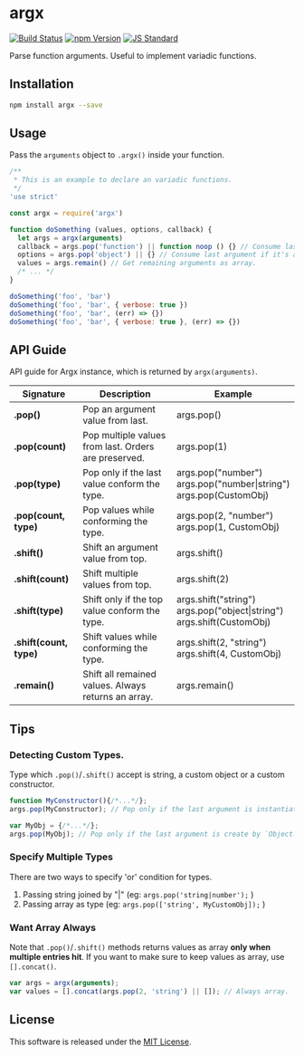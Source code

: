 argx
==========

<!---
This file is generated by ape-tmpl. Do not update manually.
--->

<!-- Badge Start -->
<a name="badges"></a>

[![Build Status][bd_travis_shield_url]][bd_travis_url]
[![npm Version][bd_npm_shield_url]][bd_npm_url]
[![JS Standard][bd_standard_shield_url]][bd_standard_url]

[bd_repo_url]: https://github.com/okunishinishi/node-argx
[bd_travis_url]: http://travis-ci.org/okunishinishi/node-argx
[bd_travis_shield_url]: http://img.shields.io/travis/okunishinishi/node-argx.svg?style=flat
[bd_travis_com_url]: http://travis-ci.com/okunishinishi/node-argx
[bd_travis_com_shield_url]: https://api.travis-ci.com/okunishinishi/node-argx.svg?token=
[bd_license_url]: https://github.com/okunishinishi/node-argx/blob/master/LICENSE
[bd_codeclimate_url]: http://codeclimate.com/github/okunishinishi/node-argx
[bd_codeclimate_shield_url]: http://img.shields.io/codeclimate/github/okunishinishi/node-argx.svg?style=flat
[bd_codeclimate_coverage_shield_url]: http://img.shields.io/codeclimate/coverage/github/okunishinishi/node-argx.svg?style=flat
[bd_gemnasium_url]: https://gemnasium.com/okunishinishi/node-argx
[bd_gemnasium_shield_url]: https://gemnasium.com/okunishinishi/node-argx.svg
[bd_npm_url]: http://www.npmjs.org/package/argx
[bd_npm_shield_url]: http://img.shields.io/npm/v/argx.svg?style=flat
[bd_standard_url]: http://standardjs.com/
[bd_standard_shield_url]: https://img.shields.io/badge/code%20style-standard-brightgreen.svg

<!-- Badge End -->


<!-- Description Start -->
<a name="description"></a>

Parse function arguments. Useful to implement variadic functions.

<!-- Description End -->




<!-- Sections Start -->
<a name="sections"></a>

<!-- Section from "doc/guides/01.Installation.md.hbs" Start -->

<a name="section-doc-guides-01-installation-md"></a>

Installation
-----

```bash
npm install argx --save
```

<!-- Section from "doc/guides/01.Installation.md.hbs" End -->

<!-- Section from "doc/guides/02.Usage.md.hbs" Start -->

<a name="section-doc-guides-02-usage-md"></a>

Usage
-----

Pass the `arguments` object to `.argx()` inside your function.

```javascript
/**
 * This is an example to declare an variadic functions.
 */
'use strict'

const argx = require('argx')

function doSomething (values, options, callback) {
  let args = argx(arguments)
  callback = args.pop('function') || function noop () {} // Consume last argument if it's a function.
  options = args.pop('object') || {} // Consume last argument if it's an object.
  values = args.remain() // Get remaining arguments as array.
  /* ... */
}

doSomething('foo', 'bar')
doSomething('foo', 'bar', { verbose: true })
doSomething('foo', 'bar', (err) => {})
doSomething('foo', 'bar', { verbose: true }, (err) => {})

````


<!-- Section from "doc/guides/02.Usage.md.hbs" End -->

<!-- Section from "doc/guides/03.API Guide.md.hbs" Start -->

<a name="section-doc-guides-03-a-p-i-guide-md"></a>

API Guide
-----

API guide for Argx instance, which is returned by `argx(arguments)`.

| Signature | Description | Example
| ----- | ----- | --- |
| **.pop()** | Pop an argument value from last. | args.pop() |
| **.pop(count)** | Pop multiple values from last. Orders are preserved. | args.pop(1) |
| **.pop(type)** | Pop only if the last value conform the type. | args.pop("number") <br/> args.pop("number&#124;string") <br/> args.pop(CustomObj) |
| **.pop(count, type)** | Pop values while conforming the type. | args.pop(2, "number") <br/> args.pop(1, CustomObj) |
| **.shift()** | Shift an argument value from top. | args.shift() |
| **.shift(count)** | Shift multiple values from top. | args.shift(2) |
| **.shift(type)** | Shift only if the top value conform the type. | args.shift("string") <br/> args.pop("object&#124;string") <br/> args.shift(CustomObj) |
| **.shift(count, type)** | Shift values while conforming the type. | args.shift(2, "string") <br/> args.shift(4, CustomObj) |
| **.remain()** | Shift all remained values. Always returns an array. | args.remain() |


<!-- Section from "doc/guides/03.API Guide.md.hbs" End -->

<!-- Section from "doc/guides/04.Tips.md.hbs" Start -->

<a name="section-doc-guides-04-tips-md"></a>

Tips
-----

### Detecting Custom Types.

Type which `.pop()`/`.shift()` accept is string, a custom object or a custom constructor.

```javascript
function MyConstructor(){/*...*/};
args.pop(MyConstructor); // Pop only if the last argument is instantiate by `new MyConstructor()`

var MyObj = {/*...*/};
args.pop(MyObj); // Pop only if the last argument is create by `Object.create(MyObj)`
```

### Specify Multiple Types

There are two ways to specify 'or' condition for types.

1. Passing string joined by "|" (eg: `args.pop('string|number');` )
2. Passing array as type (eg: `args.pop(['string', MyCustomObj]);` )


### Want Array Always

Note that `.pop()`/`.shift()` methods returns values as array **only when multiple entries hit**.
If you want to make sure to keep values as array, use `[].concat()`.

```javascript
var args = argx(arguments);
var values = [].concat(args.pop(2, 'string') || []); // Always array.
```


<!-- Section from "doc/guides/04.Tips.md.hbs" End -->


<!-- Sections Start -->


<!-- LICENSE Start -->
<a name="license"></a>

License
-------
This software is released under the [MIT License](https://github.com/okunishinishi/node-argx/blob/master/LICENSE).

<!-- LICENSE End -->


